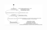 <p align="center">
  <img width="25%" src="https://github.com/Macc0de/Java_collection/blob/main/Testing/2.%20%D0%9C%D0%B5%D1%82%D0%BE%D0%B4%20%D1%87%D1%91%D1%80%D0%BD%D0%BE%D0%B3%D0%BE%20%D1%8F%D1%89%D0%B8%D0%BA%D0%B0.%20%D0%94%D0%B8%D0%B0%D0%B3%D1%80%D0%B0%D0%BC%D0%BC%D0%B0%20%D1%81%D0%BE%D1%81%D1%82%D0%BE%D1%8F%D0%BD%D0%B8%D0%B9/diagram.jpg">
</p> 
